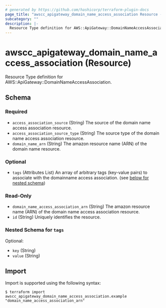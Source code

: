```yaml
---
# generated by https://github.com/hashicorp/terraform-plugin-docs
page_title: "awscc_apigateway_domain_name_access_association Resource - terraform-provider-awscc"
subcategory: ""
description: |-
  Resource Type definition for AWS::ApiGateway::DomainNameAccessAssociation.
---
```


# awscc_apigateway_domain_name_access_association (Resource)

Resource Type definition for AWS::ApiGateway::DomainNameAccessAssociation.



<!-- schema generated by tfplugindocs -->
## Schema

### Required

- `access_association_source` (String) The source of the domain name access association resource.
- `access_association_source_type` (String) The source type of the domain name access association resource.
- `domain_name_arn` (String) The amazon resource name (ARN) of the domain name resource.

### Optional

- `tags` (Attributes List) An array of arbitrary tags (key-value pairs) to associate with the domainname access association. (see [below for nested schema](#nestedatt--tags))

### Read-Only

- `domain_name_access_association_arn` (String) The amazon resource name (ARN) of the domain name access association resource.
- `id` (String) Uniquely identifies the resource.

<a id="nestedatt--tags"></a>
### Nested Schema for `tags`

Optional:

- `key` (String)
- `value` (String)

## Import

Import is supported using the following syntax:

```shell
$ terraform import awscc_apigateway_domain_name_access_association.example "domain_name_access_association_arn"
```
